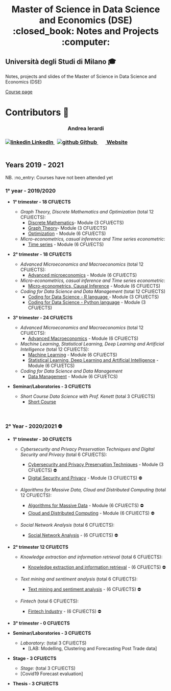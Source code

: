 <h1 align="center"> Master of Science in Data Science and Economics (DSE) <br> :closed_book: Notes and Projects  :computer:</h1>

## Università degli Studi di Milano  :mortar_board:
<p> Notes, projects and slides of the Master of Science in Data Science and Economics (DSE) </p>

[Course page](https://www.unimi.it/en/education/data-science-and-economics-dse)
# Contributors :busts_in_silhouette:


<h3 align="center" font-size="300px"> Andrea Ierardi <h3>
  <a href="https://www.linkedin.com/in/andreaierardi/" rel="nofollow noreferrer">
    <img src="https://i.stack.imgur.com/gVE0j.png" alt="linkedin"> LinkedIn
  </a> &nbsp; 
  <a href="https://github.com/Andreaierardi" rel="nofollow noreferrer">
    <img src="https://i.stack.imgur.com/tskMh.png" alt="github"> Github
  </a> &nbsp; 
 <a href="https://ierardiandrea.com/" rel="nofollow noreferrer">
    <img src="https://github.com/Andreaierardi/Master-DataScience-Notes/blob/master/img/website.svg" width=15>
   Website
  </a>
<br>
<br> 
  
## Years 2019 - 2021

<p> NB. :no_entry: Courses have not been attended yet </p>

### 1° year - 2019/2020
- __1° trimester - 18 CFU/ECTS__
    - *Graph Theory, Discrete Mathematics and Optimization* (total 12 CFU/ECTS):
       - [Discrete Mathematics](https://github.com/Andreaierardi/Master-DataScience-Notes/tree/master/1year/1trimester/Graph%20Theory%2C%20Discrete%20Mathematics%20and%20Optimization/Discrete%20Mathematics)- Module (3 CFU/ECTS)
       - [Graph Theory](https://github.com/Andreaierardi/Master-DataScience-Notes/tree/master/1year/1trimester/Graph%20Theory%2C%20Discrete%20Mathematics%20and%20Optimization/Graph%20Theory)- Module (3 CFU/ECTS)
       - [Optimization](https://github.com/Andreaierardi/Master-DataScience-Notes/tree/master/1year/1trimester/Graph%20Theory%2C%20Discrete%20Mathematics%20and%20Optimization/Optimization) - Module (6 CFU/ECTS)
    - *Micro-econometrics, casual inference and Time series econometric*:
       - [Time series](https://github.com/Andreaierardi/Master-DataScience-Notes/tree/master/1year/1trimester/Time%20series) - Module (6 CFU/ECTS)
    
- __2° trimester - 18 CFU/ECTS__
    - *Advanced Microeconomics and Macroeconomics* (total 12 CFU/ECTS):
       - [Advanced microeconomics](https://github.com/Andreaierardi/Appunti-Magistrale-DataScience/tree/master/1year/2trimester/Advanced%20Microeconomics/Notes) - Module (6 CFU/ECTS)
    - *Micro-econometrics, casual inference and Time series econometric*:
        - [Micro-econometrics, Causal Inference](https://github.com/Andreaierardi/Master-DataScience-Notes/tree/master/1year/2trimester/Micro-econometrics%2C%20Causal%20Inference) - Module (6 CFU/ECTS)
    - *Coding for Data Science and Data Management* (total 12 CFU/ECTS)
       - [Coding for Data Science - R language ](https://github.com/Andreaierardi/MilanPollution) - Module (3 CFU/ECTS) 
       - [Coding for Data Science - Python language](https://github.com/Andreaierardi/Master-DataScience-Notes/tree/master/1year/2trimester/Coding%20for%20Data%20Science%20-%20Python%20language/Python) - Module (3 CFU/ECTS) 
- __3° trimester - 24 CFU/ECTS__
  - *Advanced Microeconomics and Macroeconomics* (total 12 CFU/ECTS):  
       - [Advanced Macroeconomics](https://github.com/Andreaierardi/Master-DataScience-Notes/blob/master/NOTFOUND.md) - Module (6 CFU/ECTS) 
  - *Machine Learning, Statistical Learning, Deep Learning and Artificial Intelligence* (total 12 CFU/ECTS):
       - [Machine Learning](https://github.com/Andreaierardi/Master-DataScience-Notes/tree/master/1year/3trimester/Machine%20Learning%2C%20Statistical%20Learning%2C%20Deep%20Learning%20and%20Artificial%20Intelligence/Machine%20Learning) - Module (6 CFU/ECTS) 
       - [Statistical Learning, Deep Learning and Artificial Intelligence](https://github.com/Andreaierardi/Master-DataScience-Notes/tree/master/1year/3trimester/Machine%20Learning%2C%20Statistical%20Learning%2C%20Deep%20Learning%20and%20Artificial%20Intelligence/Statistical%20Learning%2C%20Deep%20Learning%20and%20Artificial%20Intelligence/Project) - Module (6 CFU/ETCS) 
  -  *Coding for Data Science and Data Management*
       - [Data Management](https://github.com/Andreaierardi/Master-DataScience-Notes/tree/master/1year/3trimester/Coding%20for%20Data%20Science%20and%20Data%20Management/Data%20Management) - Module (6 CFU/ETCS) 

- __Seminar/Laboratories - 3 CFU/ECTS__ 
  - *Short Course Data Science with Prof. Kenett* (total 3 CFU/ECTS)
    - [Short Course](https://github.com/Andreaierardi/Master-DataScience-Notes/tree/master/Seminars/Short%20Course%20Data%20Science%20Prof.%20Kenett) 
              <br>
<br><br>
### 2° Year - 2020/2021  :no_entry:
- __1° trimester - 30 CFU/ECTS__
  - *Cybersecurity and Privacy Preservation Techniques and Digital Security and Privacy* (total 6 CFU/ECTS):
       - [Cybersecurity and Privacy Preservation Techniques](https://github.com/Andreaierardi/Master-DataScience-Notes/blob/master/NOTFOUND.md) - Module (3 CFU/ECTS) :no_entry:
       - [Digital Security and Privacy](https://github.com/Andreaierardi/Master-DataScience-Notes/blob/master/NOTFOUND.md) - Module (3 CFU/ECTS) :no_entry:

   - *Algorithms for Massive Data, Cloud and Distributed Computing* (total 12 CFU/ECTS):
       - [Algorithms for Massive Data](https://github.com/Andreaierardi/Master-DataScience-Notes/blob/master/NOTFOUND.md) - Module (6 CFU/ECTS) :no_entry:
       - [Cloud and Distributed Computing](https://github.com/Andreaierardi/Master-DataScience-Notes/blob/master/NOTFOUND.md) - Module (6 CFU/ECTS) :no_entry:
     
   - *Social Network Analysis* (total 6 CFU/ECTS):
       - [Social Network Analysis](https://github.com/Andreaierardi/Master-DataScience-Notes/blob/master/NOTFOUND.md) - (6 CFU/ECTS) :no_entry:
- __2° trimester 12 CFU/ECTS__
   - *Knowledge extraction and information retrieval* (total 6 CFU/ECTS):
       - [Knowledge extraction and information retrieval](https://github.com/Andreaierardi/Master-DataScience-Notes/blob/master/NOTFOUND.md) - (6 CFU/ECTS) :no_entry:
   
   - *Text mining and sentiment analysis* (total 6 CFU/ECTS):
       - [Text mining and sentiment analysis](https://github.com/Andreaierardi/Master-DataScience-Notes/blob/master/NOTFOUND.md) - (6 CFU/ECTS) :no_entry:
   
   - *Fintech* (total 6 CFU/ECTS):
       - [Fintech Industry](https://github.com/Andreaierardi/Master-DataScience-Notes/blob/master/NOTFOUND.md) - (6 CFU/ECTS) :no_entry:
  
- __3° trimester - 0 CFU/ECTS__

- __Seminar/Laboratories - 3 CFU/ECTS__ 
  - *Laboratory:* (total 3 CFU/ECTS)
    - [LAB: Modelling, Clustering and Forecasting Post Trade data]
 
 
 - __Stage - 3 CFU/ECTS__ 
   - *Stage:* (total 3 CFU/ECTS)
    - [Covid19 Forecast evaluation]
 - __Thesis - 3 CFU/ECTS__ 


